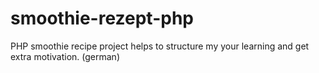 # smoothie-rezept-php
PHP smoothie recipe project helps to structure my your learning and get extra motivation. (german)
